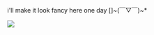 i'll make it look fancy here one day []~(￣▽￣)~*


![](https://komarev.com/ghpvc/?username=nasr7322)
